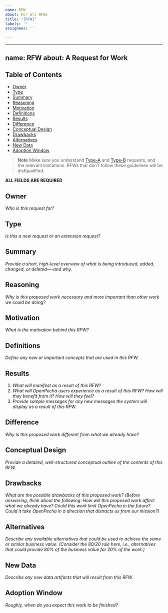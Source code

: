 ```yaml
---
name: RFW
about: For all RFWs
title: "[RFW]"
labels: ''
assignees: ''

---
```


---
name: RFW
about: A Request for Work
---

<h2 id="table-of-contents">Table of Contents</h2>

- [Owner](#owner)
- [Type](#type)
- [Summary](#summary)
- [Reasoning](#reasoning)
- [Motivation](#motivation)
- [Definitions](#definitions)
- [Results](#results)
- [Difference](#difference)
- [Conceptual Design](#conceptual-design)
- [Drawbacks](#drawbacks)
- [Alternatives](#alternatives)
- [New Data](#new-data)
- [Adoption Window](#adoption-window)

> **Note**
> Make sure you understand [Type-A]([https://docs.google.com/document/d/1LQBz8wL-96jBdpWJLkvmsnJbm4-lUm9lexZFWfSfra4#heading=h.yrnebqnrvkpj](https://docs.google.com/document/d/17RHdAuJep5GsirwL7vEbnE1qX9zdmf67YioNQxA-c-k/edit#heading=h.yrnebqnrvkpj)) and [Type-B](https://docs.google.com/document/d/17RHdAuJep5GsirwL7vEbnE1qX9zdmf67YioNQxA-c-k/edit#heading=h.yrnebqnrvkpj) requests, and the relevant limitations. RFWs that don't follow these guidelines will be disfqualified. 

**ALL FIELDS ARE REQUIRED**

<h2 id="owner">Owner</h2>

*Who is this request for?*

<h2 id="type">Type</h2>

*Is this a new request or an extension request?*

<h2 id="summary">Summary</h2>

*Provide a short, high-level overview of what is being introduced, added, changed, or deleted—-and why.*

<h2 id="reasoning">Reasoning</h2>

*Why is this proposed work necessary and more important than other work we could be doing?*

<h2 id="motivation">Motivation</h2>

*What is the motivation behind this RFW?*

<h2 id="definitions">Definitions</h2>

*Define any new or important concepts that are used in this RFW.*

<h2 id="results">Results</h2>

1. *What will manifest as a result of this RFW?*
2. *What will OpenPecha users experience as a result of this RFW? How will they benefit from it? How will they feel?*
3. *Provide sample messages for any new messages the system will display as a result of this RFW.*

<h2 id="difference">Difference</h2>

*Why is this proposed work different from what we already have?*

<h2 id="conceptual-design">Conceptual Design</h2>

*Provide a detailed, well-structured conceptual outline of the contents of this RFW.*

<h2 id="drawbacks">Drawbacks</h2>

*What are the possible drawbacks of this proposed work? (Before answering, think about the following: How will this proposed work affect what we already have? Could this work limit OpenPecha in the future? Could it take OpenPecha in a direction that distracts us from our mission?)*

<h2 id="alternatives">Alternatives</h2>

*Describe any available alternatives that could be used to achieve the same or similar business value. (Consider the 80/20 rule here, i.e., alternatives that could provide 80% of the business value for 20% of the work.)*

<h2 id="new-data">New Data</h2>

*Describe any new data artifacts that will result from this RFW.*

<h2 id="adoption-window">Adoption Window</h2>

*Roughly, when do you expect this work to be finished?*
